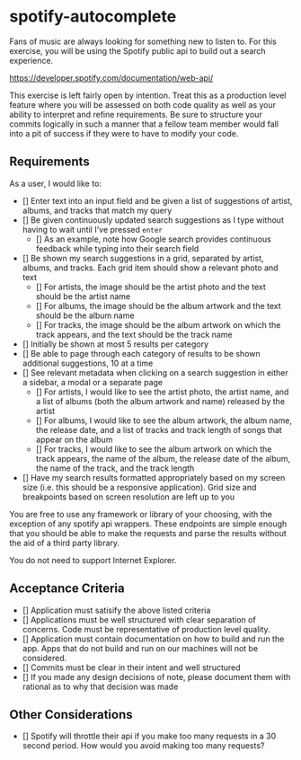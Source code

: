 # spotify-autocomplete

Fans of music are always looking for something new to listen to.
For this exercise, you will be using the Spotify public api to build out a search experience.

https://developer.spotify.com/documentation/web-api/

This exercise is left fairly open by intention. Treat this as a production level feature where you will be assessed on both code quality as well as your ability to interpret and refine requirements. Be sure to structure your commits logically in such a manner that a fellow team member would fall into a pit of success if they were to have to modify your code.

## Requirements

As a user, I would like to:

- [] Enter text into an input field and be given a list of suggestions of artist, albums, and tracks that match my query
- [] Be given continuously updated search suggestions as I type without having to wait until I've pressed `enter`
  - [] As an example, note how Google search provides continuous feedback while typing into their search field
- [] Be shown my search suggestions in a grid, separated by artist, albums, and tracks. Each grid item should show a relevant photo and text
  - [] For artists, the image should be the artist photo and the text should be the artist name
  - [] For albums, the image should be the album artwork and the text should be the album name
  - [] For tracks, the image should be the album artwork on which the track appears, and the text should be the track name
- [] Initially be shown at most 5 results per category
- [] Be able to page through each category of results to be shown additional suggestions, 10 at a time
- [] See relevant metadata when clicking on a search suggestion in either a sidebar, a modal or a separate page
  - [] For artists, I would like to see the artist photo, the artist name, and a list of albums (both the album artwork and name) released by the artist
  - [] For albums, I would like to see the album artwork, the album name, the release date, and a list of tracks and track length of songs that appear on the album
  - [] For tracks, I would like to see the album artwork on which the track appears, the name of the album, the release date of the album, the name of the track, and the track length
- [] Have my search results formatted appropriately based on my screen size (i.e. this should be a responsive application). Grid size and breakpoints based on screen resolution are left up to you

You are free to use any framework or library of your choosing, with the exception of any spotify api wrappers. These endpoints are simple enough that you should be able to make the requests and parse the results without the aid of a third party library.

You do not need to support Internet Explorer.

## Acceptance Criteria

- [] Application must satisify the above listed criteria
- [] Applications must be well structured with clear separation of concerns. Code must be representative of production level quality.
- [] Application must contain documentation on how to build and run the app. Apps that do not build and run on our machines will not be considered.
- [] Commits must be clear in their intent and well structured
- [] If you made any design decisions of note, please document them with rational as to why that decision was made

## Other Considerations

- [] Spotify will throttle their api if you make too many requests in a 30 second period. How would you avoid making too many requests?
